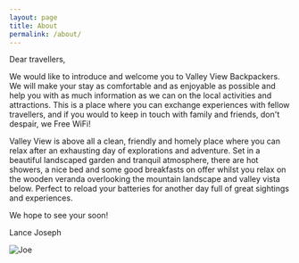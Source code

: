 ```yaml
---
layout: page
title: About
permalink: /about/
---
```


Dear travellers,

We would like to introduce and welcome you to Valley View Backpackers. We will make your stay as comfortable and as enjoyable as possible and help you with as much information as we can on the local activities and attractions. This is a place where you can exchange experiences with fellow travellers, and if you would to keep in touch with family and friends, don't despair, we Free WiFi!

Valley View is above all a clean, friendly and homely place where you can relax after an exhausting day of explorations and adventure. Set in a beautiful landscaped garden and tranquil atmosphere, there are hot showers, a nice bed and some good breakfasts on offer whilst you relax on the wooden veranda overlooking the mountain landscape and valley vista below. Perfect to reload your batteries for another day full of great sightings and experiences.

We hope to see your soon!

Lance Joseph

<img src="{{ site.baseurl }}/assets/joseph.jpg" title="Joe" class="profile">
